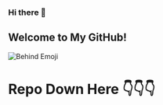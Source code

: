 ### Hi there 👋


## Welcome to My GitHub!
![Behind Emoji](https://media2.giphy.com/media/v1.Y2lkPTc5MGI3NjExNnc2Zm84bXB1Zmg5OWFjajVvZGNqeWFwd3M3bWxpbjR4dDRpMGM1ciZlcD12MV9pbnRlcm5hbF9naWZfYnlfaWQmY3Q9Zw/f8X0VZ33mAsreX9ZHB/giphy.gif)

# Repo Down Here 👇👇👇
